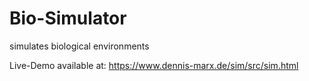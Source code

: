 # Bio-Simulator

simulates biological environments

Live-Demo available at: https://www.dennis-marx.de/sim/src/sim.html
